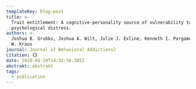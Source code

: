 ```yaml
---
templateKey: blog-post
title: >-
  Trait entitlement: A cognitive-personality source of vulnerability to
  psychological distress.
authors: >-
  Joshua B. Grubbs, Joshua A. Wilt, Julie J. Exline, Kenneth I. Pargament, Shane
  W. Kraus
journal: Journal of Behavioral Addictions2
citation: {}
date: 2020-04-10T14:32:58.385Z
abstrakt: abstrakt
tags:
  - publication
---
```


